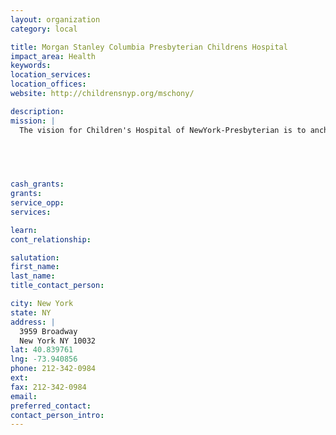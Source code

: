 ```yaml
---
layout: organization
category: local

title: Morgan Stanley Columbia Presbyterian Childrens Hospital
impact_area: Health
keywords: 
location_services: 
location_offices: 
website: http://childrensnyp.org/mschony/

description: 
mission: |
  The vision for Children's Hospital of NewYork-Presbyterian is to anchor a fully integrated healthcare delivery system for children that ensures the highest quality of care and ease of access to healthcare services and maintains the highest standards of academic excellence.

  

  

cash_grants: 
grants: 
service_opp: 
services: 

learn: 
cont_relationship: 

salutation: 
first_name: 
last_name: 
title_contact_person: 

city: New York
state: NY
address: |
  3959 Broadway     
  New York NY 10032
lat: 40.839761
lng: -73.940856
phone: 212-342-0984
ext: 
fax: 212-342-0984
email: 
preferred_contact: 
contact_person_intro: 
---
```

